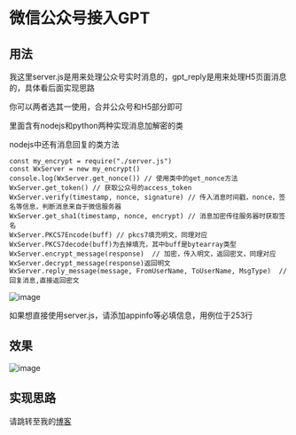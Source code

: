 # 微信公众号接入GPT
## 用法

我这里server.js是用来处理公众号实时消息的，gpt_reply是用来处理H5页面消息的，具体看后面实现思路

你可以两者选其一使用，合并公众号和H5部分即可

里面含有nodejs和python两种实现消息加解密的类

nodejs中还有消息回复的类方法

```
const my_encrypt = require("./server.js")
const WxServer = new my_encrypt()
console.log(WxServer.get_nonce()) // 使用类中的get_nonce方法
WxServer.get_token() // 获取公众号的access_token
WxServer.verify(timestamp, nonce, signature) // 传入消息时间戳，nonce，签名等信息，判断消息来自于微信服务器
WxServer.get_sha1(timestamp, nonce, encrypt) // 消息加密传往服务器时获取签名
WxServer.PKCS7Encode(buff) // pkcs7填充明文，同理对应WxServer.PKCS7decode(buff)为去掉填充，其中buff是bytearray类型
WxServer.encrypt_message(response)  // 加密，传入明文，返回密文，同理对应WxServer.decrypt_message(response)返回明文
WxServer.reply_message(message, FromUserName, ToUserName, MsgType)  // 回复消息,直接返回密文
```

![image](https://bucket.pursuecode.cn/upload/2023/04/1.png)

如果想直接使用server.js，请添加appinfo等必填信息，用例位于253行

## 效果
![image](https://bucket.pursuecode.cn/upload/2023/04/7.png)
## 实现思路
请跳转至我的[博客](https://www.pursuecode.cn/archives/wei-xin-gong-zhong-hao-jie-ru-chatgpt)

